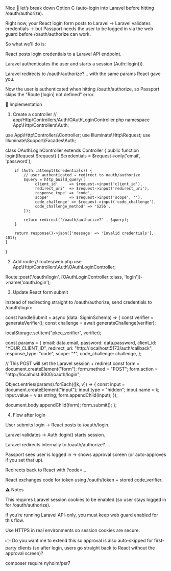 Nice 🚀 let’s break down Option C (auto-login into Laravel before hitting /oauth/authorize).

Right now, your React login form posts to Laravel → Laravel validates credentials → but Passport needs the user to be logged in via the web guard before /oauth/authorize can work.

So what we'll do is:

React posts login credentials to a Laravel API endpoint.

Laravel authenticates the user and starts a session (Auth::login()).

Laravel redirects to /oauth/authorize?... with the same params React gave you.

Now the user is authenticated when hitting /oauth/authorize, so Passport skips the "Route [login] not defined" error.

🔹 Implementation

1. Create a controller
   // app/Http/Controllers/Auth/OAuthLoginController.php
   namespace App\Http\Controllers\Auth;

use App\Http\Controllers\Controller;
use Illuminate\Http\Request;
use Illuminate\Support\Facades\Auth;

class OAuthLoginController extends Controller
{
public function login(Request $request)
{
$credentials = $request->only('email', 'password');

        if (Auth::attempt($credentials)) {
            // user authenticated → redirect to oauth/authorize
            $query = http_build_query([
                'client_id'     => $request->input('client_id'),
                'redirect_uri'  => $request->input('redirect_uri'),
                'response_type' => 'code',
                'scope'         => $request->input('scope', ''),
                'code_challenge' => $request->input('code_challenge'),
                'code_challenge_method' => 'S256',
            ]);

            return redirect('/oauth/authorize?' . $query);
        }

        return response()->json(['message' => 'Invalid credentials'], 401);
    }

}

2. Add route
   // routes/web.php
   use App\Http\Controllers\Auth\OAuthLoginController;

Route::post('/oauth/login', [OAuthLoginController::class, 'login'])->name('oauth.login');

3. Update React form submit

Instead of redirecting straight to /oauth/authorize, send credentials to /oauth/login:

const handleSubmit = async (data: SigninSchema) => {
const verifier = generateVerifier();
const challenge = await generateChallenge(verifier);

localStorage.setItem("pkce_verifier", verifier);

const params = {
email: data.email,
password: data.password,
client_id: "YOUR_CLIENT_ID",
redirect_uri: "http://localhost:5173/auth/callback",
response_type: "code",
scope: "\*",
code_challenge: challenge,
};

// This POST will set the Laravel session + redirect
const form = document.createElement("form");
form.method = "POST";
form.action = "http://localhost:8000/oauth/login";

Object.entries(params).forEach(([k, v]) => {
const input = document.createElement("input");
input.type = "hidden";
input.name = k;
input.value = v as string;
form.appendChild(input);
});

document.body.appendChild(form);
form.submit();
};

4. Flow after login

User submits login → React posts to /oauth/login.

Laravel validates → Auth::login() starts session.

Laravel redirects internally to /oauth/authorize?....

Passport sees user is logged in → shows approval screen (or auto-approves if you set that up).

Redirects back to React with ?code=....

React exchanges code for token using /oauth/token + stored code_verifier.

⚠️ Notes

This requires Laravel session cookies to be enabled (so user stays logged in for /oauth/authorize).

If you’re running Laravel API-only, you must keep web guard enabled for this flow.

Use HTTPS in real environments so session cookies are secure.

👉 Do you want me to extend this so approval is also auto-skipped for first-party clients (so after login, users go straight back to React without the approval screen)?

composer require nyholm/psr7
